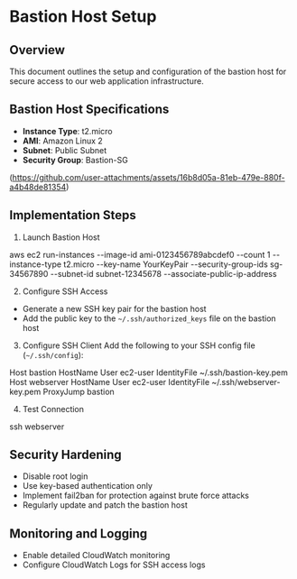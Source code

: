 # Bastion Host Setup

## Overview
This document outlines the setup and configuration of the bastion host for secure access to our web application infrastructure.

## Bastion Host Specifications
- **Instance Type**: t2.micro
- **AMI**: Amazon Linux 2
- **Subnet**: Public Subnet
- **Security Group**: Bastion-SG

 (https://github.com/user-attachments/assets/16b8d05a-81eb-479e-880f-a4b48de81354)


## Implementation Steps

1. Launch Bastion Host

aws ec2 run-instances --image-id ami-0123456789abcdef0 --count 1 --instance-type t2.micro --key-name YourKeyPair --security-group-ids sg-34567890 --subnet-id subnet-12345678 --associate-public-ip-address

2. Configure SSH Access
- Generate a new SSH key pair for the bastion host
- Add the public key to the `~/.ssh/authorized_keys` file on the bastion host

3. Configure SSH Client
Add the following to your SSH config file (`~/.ssh/config`):

Host bastion
HostName <Bastion-Public-IP>
User ec2-user
IdentityFile ~/.ssh/bastion-key.pem
Host webserver
HostName <WebServer-Private-IP>
User ec2-user
IdentityFile ~/.ssh/webserver-key.pem
ProxyJump bastion

4. Test Connection

ssh webserver

## Security Hardening
- Disable root login
- Use key-based authentication only
- Implement fail2ban for protection against brute force attacks
- Regularly update and patch the bastion host

## Monitoring and Logging
- Enable detailed CloudWatch monitoring
- Configure CloudWatch Logs for SSH access logs
